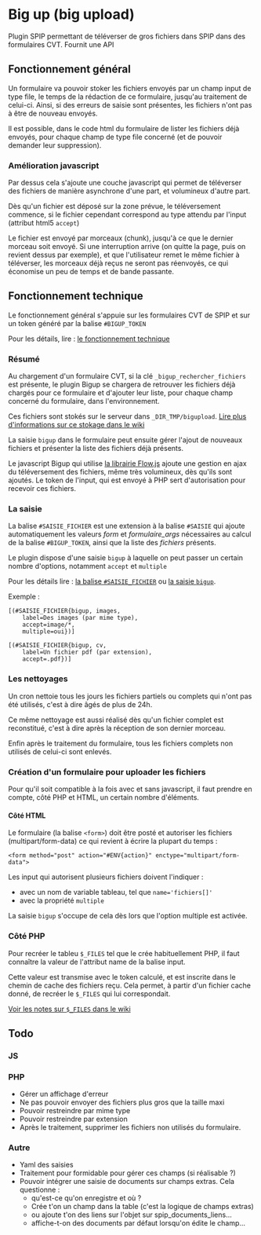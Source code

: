 # Big up (big upload)

Plugin SPIP permettant de téléverser de gros fichiers dans SPIP dans des formulaires CVT.
Fournit une API 

## Fonctionnement général

Un formulaire va pouvoir stoker les fichiers envoyés par un champ
input de type file, le temps de la rédaction de ce formulaire,
jusqu'au traitement de celui-ci. Ainsi, si des erreurs de saisie sont présentes,
les fichiers n'ont pas à être de nouveau envoyés.

Il est possible, dans le code html du formulaire de lister les fichiers
déjà envoyés, pour chaque champ de type file concerné (et de pouvoir demander
leur suppression).


### Amélioration javascript

Par dessus cela s'ajoute une couche javascript qui permet de téléverser
des fichiers de manière asynchrone d'une part, et volumineux d'autre part.

Dès qu'un fichier est déposé sur la zone prévue, le téléversement commence,
si le fichier cependant correspond au type attendu par l'input
(attribut html5 `accept`)

Le fichier est envoyé par morceaux (chunk), jusqu'à ce que le dernier morceau
soit envoyé. Si une interruption arrive (on quitte la page, puis on revient
dessus par exemple), et que l'utilisateur remet le même fichier à téléverser,
les morceaux déjà reçus ne seront pas réenvoyés, ce qui économise un peu de
temps et de bande passante.


## Fonctionnement technique

Le fonctionnement général s'appuie sur les formulaires CVT de SPIP
et sur un token généré par la balise `#BIGUP_TOKEN`

Pour les détails, lire : [le fonctionnement technique](https://gitlab.com/magraine/bigup/wikis/fonctionnement-technique)

### Résumé

Au chargement d'un formulaire CVT, si la clé `_bigup_rechercher_fichiers` 
est présente, le plugin Bigup se chargera de retrouver les fichiers
déjà chargés pour ce formulaire et d'ajouter leur liste, pour chaque
champ concerné du formulaire, dans l'environnement.

Ces fichiers sont stokés sur le serveur dans `_DIR_TMP/bigupload`.
[Lire plus d'informations sur ce stokage dans le wiki](https://gitlab.com/magraine/bigup/wikis/stockage-temporaire-des-fichiers)

La saisie `bigup` dans le formulaire peut ensuite gérer l'ajout
de nouveaux fichiers et présenter la liste des fichiers déjà présents.

Le javascript Bigup qui utilise [la librairie Flow.js](https://github.com/flowjs/flow.js/)
ajoute une gestion en ajax du téléversement des fichiers, même très volumineux, 
dès qu'ils sont ajoutés. Le token de l'input, qui est envoyé
à PHP sert d'autorisation pour recevoir ces fichiers.

### La saisie

La balise `#SAISIE_FICHIER` est une extension à la balise `#SAISIE`
qui ajoute automatiquement les valeurs *form* et *formulaire_args*
nécessaires au calcul de la balise `#BIGUP_TOKEN`, ainsi que la liste des *fichiers* présents.

Le plugin dispose d'une saisie `bigup` à laquelle on peut passer
un certain nombre d'options, notamment `accept` et `multiple`

Pour les détails lire : 
[la balise `#SAISIE_FICHIER`](https://gitlab.com/magraine/bigup/wikis/balises/saisie-fichier) 
ou [la saisie `bigup`](https://gitlab.com/magraine/bigup/wikis/saisies/bigup).

Exemple :

    [(#SAISIE_FICHIER{bigup, images, 
        label=Des images (par mime type),
        accept=image/*,
        multiple=oui})]

    [(#SAISIE_FICHIER{bigup, cv, 
        label=Un fichier pdf (par extension),
        accept=.pdf})]


### Les nettoyages

Un cron nettoie tous les jours les fichiers partiels ou complets
qui n'ont pas été utilisés, c'est à dire âgés de plus de 24h.

Ce même nettoyage est aussi réalisé dès qu'un fichier complet est reconstitué,
c'est à dire après la réception de son dernier morceau.

Enfin après le traitement du formulaire, tous les fichiers complets
non utilisés de celui-ci sont enlevés. 


### Création d'un formulaire pour uploader les fichiers

Pour qu'il soit compatible à la fois avec et sans javascript,
il faut prendre en compte, côté PHP et HTML, un certain nombre d'éléments.

#### Côté HTML

Le formulaire (la balise `<form>`) doit être posté et autoriser les fichiers (multipart/form-data)
ce qui revient à écrire la plupart du temps :

    <form method="post" action="#ENV{action}" enctype="multipart/form-data">

Les input qui autorisent plusieurs fichiers doivent l'indiquer :
- avec un nom de variable tableau, tel que `name='fichiers[]'`
- avec la propriété `multiple`

La saisie `bigup` s'occupe de cela dès lors que l'option multiple
est activée.


### Côté PHP

Pour recréer le tableu `$_FILES` tel que le crée habituellement PHP, 
il faut connaître la valeur de l'attribut name de la balise input. 

Cette valeur est transmise avec le token calculé, et est inscrite 
dans le chemin de cache des fichiers reçu. Cela permet, à partir 
d'un fichier cache donné, de recréer le `$_FILES` qui lui correspondait.

[Voir les notes sur `$_FILES` dans le wiki](https://gitlab.com/magraine/bigup/wikis/note-input-file-html5)

## Todo

### JS


### PHP

- Gérer un affichage d'erreur
- Ne pas pouvoir envoyer des fichiers plus gros que la taille maxi
- Pouvoir restreindre par mime type 
- Pouvoir restreindre par extension
- Après le traitement, supprimer les fichiers non utilisés du formulaire.

### Autre

- Yaml des saisies
- Traitement pour formidable pour gérer ces champs (si réalisable ?)
- Pouvoir intégrer une saisie de documents sur champs extras.
  Cela questionne :
  - qu'est-ce qu'on enregistre et où ?
  - Crée t'on un champ dans la table (c'est la logique de champs extras)
  - ou ajoute t'on des liens sur l'objet sur spip_documents_liens…
  - affiche-t-on des documents par défaut lorsqu'on édite le champ…


